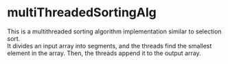 # multiThreadedSortingAlg

This is a multithreaded sorting algorithm implementation similar to selection sort.  
It divides an input array into segments, and the threads find the smallest element in the array.
Then, the threads append it to the output array.
